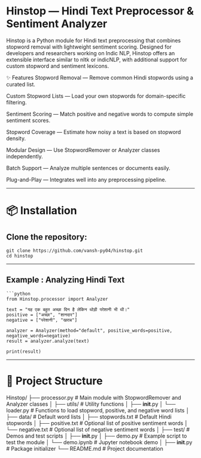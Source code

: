 # Hinstop — Hindi Text Preprocessor & Sentiment Analyzer
Hinstop is a Python module for Hindi text preprocessing that combines stopword removal with lightweight sentiment scoring. Designed for developers and researchers working on Indic NLP, Hinstop offers an extensible interface similar to nltk or indicNLP, with additional support for custom stopword and sentiment lexicons.

✨ Features
 Stopword Removal — Remove common Hindi stopwords using a curated list.

 Custom Stopword Lists — Load your own stopwords for domain-specific filtering.

 Sentiment Scoring — Match positive and negative words to compute simple sentiment scores.

 Stopword Coverage — Estimate how noisy a text is based on stopword density.

 Modular Design — Use StopwordRemover or Analyzer classes independently.

 Batch Support — Analyze multiple sentences or documents easily.

 Plug-and-Play — Integrates well into any preprocessing pipeline.

---
# 📦 Installation

## Clone the repository:
    git clone https://github.com/vansh-py04/hinstop.git
    cd hinstop
---
## Example : Analyzing Hindi Text
````
```python
from Hinstop.processor import Analyzer

text = "यह एक बहुत अच्छा दिन है लेकिन थोड़ी परेशानी भी थी।"
positive = ["अच्छा", "शानदार"]
negative = ["परेशानी", "खराब"]

analyzer = Analyzer(method="default", positive_words=positive, negative_words=negative)
result = analyzer.analyze(text)

print(result)
````


---
# 📂 Project Structure

Hinstop/
├── processor.py              # Main module with StopwordRemover and Analyzer classes
│
├── utils/                    # Utility functions
│   ├── __init__.py
│   └── loader.py             # Functions to load stopword, positive, and negative word lists
│
├── data/                     # Default word lists
│   ├── stopwords.txt         # Default Hindi stopwords
│   ├── positive.txt          # Optional list of positive sentiment words
│   └── negative.txt          # Optional list of negative sentiment words
│
├── test/                     # Demos and test scripts
│   ├── __init__.py
│   ├── demo.py               # Example script to test the module
│   └── demo.ipynb            # Jupyter notebook demo
│
├── __init__.py               # Package initializer
└── README.md                 # Project documentation

